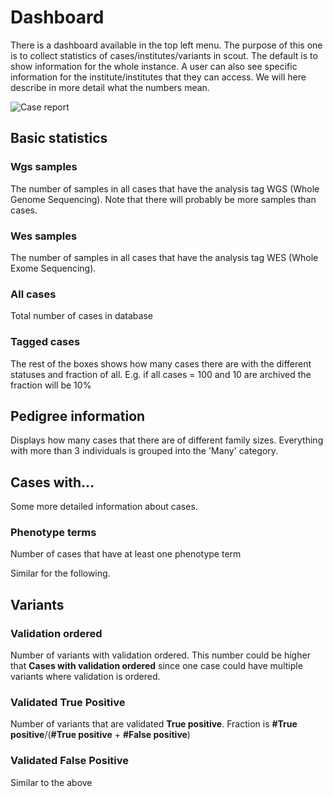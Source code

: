 # Dashboard

There is a dashboard available in the top left menu. The purpose of this one is to collect statistics of 
cases/institutes/variants in scout.
The default is to show information for the whole instance. A user can also see specific information for the 
institute/institutes that they can access.
We will here describe in more detail what the numbers mean.

  ![Case report](/img/dashboard.png)


## Basic statistics

### Wgs samples

The number of samples in all cases that have the analysis tag WGS (Whole Genome Sequencing). 
Note that there will probably be more samples than cases.

### Wes samples

The number of samples in all cases that have the analysis tag WES (Whole Exome Sequencing). 

### All cases

Total number of cases in database

### Tagged cases

The rest of the boxes shows how many cases there are with the different statuses and fraction of all.
E.g. if all cases = 100 and 10 are archived the fraction will be 10%

## Pedigree information

Displays how many cases that there are of different family sizes. Everything with more than 3 individuals is grouped
 into the 'Many' category.
 
## Cases with...

Some more detailed information about cases.

### Phenotype terms

Number of cases that have at least one phenotype term

Similar for the following.

## Variants

### Validation ordered

Number of variants with validation ordered. This number could be higher that **Cases with validation ordered** since one case
could have multiple variants where validation is ordered.

### Validated True Positive

Number of variants that are validated **True positive**. Fraction is **#True positive**/(**#True positive** + **#False positive**)

### Validated False Positive

Similar to the above


